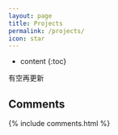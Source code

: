 ```yaml
---
layout: page
title: Projects
permalink: /projects/
icon: star
---
```


* content
{:toc}


有空再更新

## Comments

{% include comments.html %}